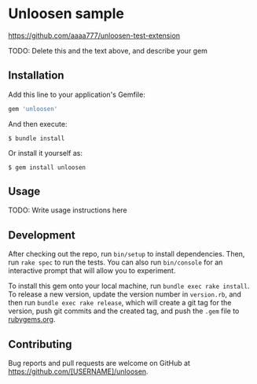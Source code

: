 # Unloosen sample

https://github.com/aaaa777/unloosen-test-extension

TODO: Delete this and the text above, and describe your gem

## Installation

Add this line to your application's Gemfile:

```ruby
gem 'unloosen'
```

And then execute:

    $ bundle install

Or install it yourself as:

    $ gem install unloosen

## Usage

TODO: Write usage instructions here

## Development

After checking out the repo, run `bin/setup` to install dependencies. Then, run `rake spec` to run the tests. You can also run `bin/console` for an interactive prompt that will allow you to experiment.

To install this gem onto your local machine, run `bundle exec rake install`. To release a new version, update the version number in `version.rb`, and then run `bundle exec rake release`, which will create a git tag for the version, push git commits and the created tag, and push the `.gem` file to [rubygems.org](https://rubygems.org).

## Contributing

Bug reports and pull requests are welcome on GitHub at https://github.com/[USERNAME]/unloosen.
